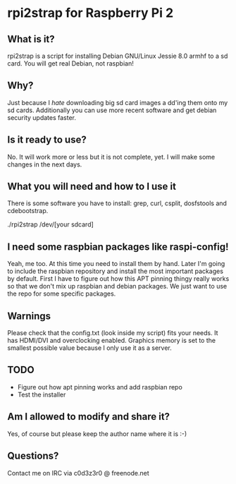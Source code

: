 # rpi2strap for Raspberry Pi 2

## What is it?
rpi2strap is a script for installing Debian GNU/Linux Jessie 8.0 armhf to a sd card. You will get real Debian, not raspbian!

## Why?
Just because I *hate* downloading big sd card images a dd'ing them onto my sd cards. Additionally you can use more recent software and get debian security updates faster.

## Is it ready to use?
No. It will work more or less but it is not complete, yet. I will make some changes in the next days.


## What you will need and how to I use it
There is some software you have to install: grep, curl, csplit, dosfstools and cdebootstrap.

./rpi2strap /dev/[your sdcard]

## I need some raspbian packages like raspi-config!
Yeah, me too. At this time you need to install them by hand. Later I'm going to include the raspbian repository and install the most important packages by default. First I have to figure out how this APT pinning thingy really works so that we don't mix up raspbian and debian packages. We just want to use the repo for some specific packages.

## Warnings
Please check that the config.txt (look inside my script) fits your needs. It has HDMI/DVI and overclocking enabled. Graphics memory is set to the smallest possible value because I only use it as a server.

## TODO
- Figure out how apt pinning works and add raspbian repo
- Test the installer


## Am I allowed to modify and share it?
Yes, of course but please keep the author name where it is :-)

## Questions?
Contact me on IRC via c0d3z3r0 @ freenode.net